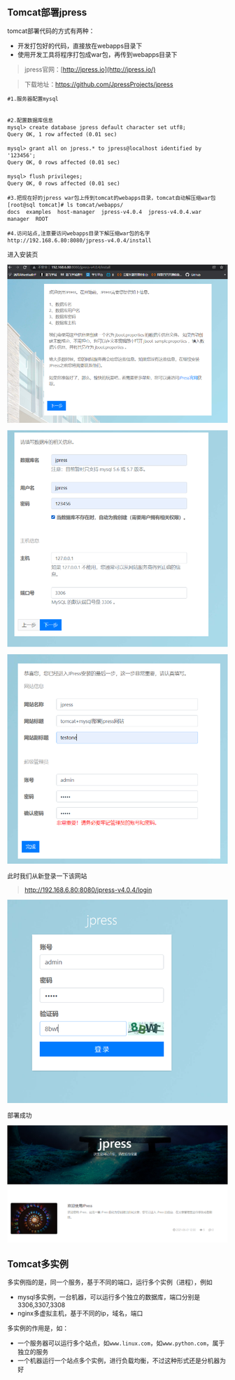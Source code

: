 ## Tomcat部署jpress

tomcat部署代码的方式有两种：

- 开发打包好的代码，直接放在webapps目录下
- 使用开发工具将程序打包成war包，再传到webapps目录下

> jpress官网：[http://jpress.io](http://jpress.io/)

> 下载地址：https://github.com/JpressProjects/jpress

```
#1.服务器配置mysql


#2.配置数据库信息
mysql> create database jpress default character set utf8;
Query OK, 1 row affected (0.01 sec)

mysql> grant all on jpress.* to jpress@localhost identified by '123456';
Query OK, 0 rows affected (0.01 sec)

mysql> flush privileges;
Query OK, 0 rows affected (0.01 sec)

#3.把现在好的jpress war包上传到tomcat的webapps目录，tomcat自动解压缩war包
[root@sql tomcat]# ls tomcat/webapps/
docs  examples  host-manager  jpress-v4.0.4  jpress-v4.0.4.war  manager  ROOT

#4.访问站点,注意要访问webapps目录下解压缩war包的名字
http://192.168.6.80:8080/jpress-v4.0.4/install
```

进入安装页

![image-20220305135814296](tomcat_shizhan.assets/image-20220305135814296.png)

![image-20220305142349747](tomcat_shizhan.assets/image-20220305142349747.png)

![image-20220305142511605](tomcat_shizhan.assets/image-20220305142511605.png)

此时我们从新登录一下该网站

> http://192.168.6.80:8080/jpress-v4.0.4/login

![image-20220305142554759](tomcat_shizhan.assets/image-20220305142554759.png)

部署成功

![image-20220305142756437](tomcat_shizhan.assets/image-20220305142756437.png)

## Tomcat多实例

多实例指的是，同一个服务，基于不同的端口，运行多个实例（进程），例如

- mysql多实例，一台机器，可以运行多个独立的数据库，端口分别是3306,3307,3308
- nginx多虚拟主机，基于不同的ip，域名，端口

多实例的作用是，如：

- 一个服务器可以运行多个站点，如`www.linux.com`，如`www.python.com`，属于独立的服务
- 一个机器运行一个站点多个实例，进行负载均衡，不过这种形式还是分机器为好

